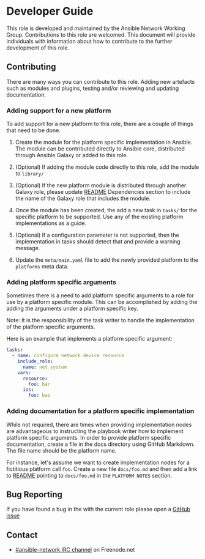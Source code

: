 # Developer Guide

This role is developed and maintained by the Ansible Network Working Group.
Contributions to this role are welcomed.  This document will provide individuals
with information about how to contribute to the further development of this
role.

## Contributing

There are many ways you can contribute to this role.  Adding new artefacts such
as modules and plugins, testing and/or reviewing and updating documentation.

### Adding support for a new platform

To add support for a new platform to this role, there are a couple of things
that need to be done.

1) Create the module for the platform specific implementation in Ansible.  The
module can be contributed directly to Ansible core, distributed through Ansible
Galaxy or added to this role.

2) (Optional) If adding the module code directly to this role, add the module
to `library/`

3) (Optional) If the new platform module is distributed through another Galaxy
role, please update [README](README.md) Dependencies section to include the
name of the Galaxy role that includes the module.

4) Once the module has been created, the add a new task in `tasks/` for the
specific platform to be supported.  Use any of the existing platform
implementations as a guide.

5) (Optional) If a configuration parameter is not supported, then the
implementation in tasks should detect that and provide a warning message.

6) Update the `meta/main.yaml` file to add the newly provided platform to
the `platforms` meta data.

### Adding platform specific arguments

Sometimes there is a need to add platform specific arguments to a role for use
by a platform specific module.  This can be accomplished by adding the adding
the arguments under a platform specific key.

Note: It is the responsibility of the task writer to handle the implementation
of the platform specific arguments.

Here is an example that implements a platform specific argument:

```yaml
tasks:
  - name: configure network device resource
    include_role:
      name: net_system
    vars:
      resource:
        foo: bar
      ios:
        foo: baz
```

### Adding documentation for a platform specific implementation

While not required, there are times when providing implementation nodes are
advantageous to instructing the playbook writer how to implement platform
specific arguments.  In order to provide platform specific documentation,
create a file in the docs directory using GitHub Markdown.  The file name
should be the platform name.

For instance, let's assume we want to create implementation nodes for a
fictitious platform call `foo`.  Create a new file `docs/foo.md` and
then add a link to [README](README.md) pointing to `docs/foo.md` in the `PLATFORM
NOTES` section.

## Bug Reporting

If you have found a bug in the with the current role please open a [GitHub
issue](../../issues)

## Contact

* [#ansible-network IRC channel](https://webchat.freenode.net/?channels=ansible-network) on Freenode.net

